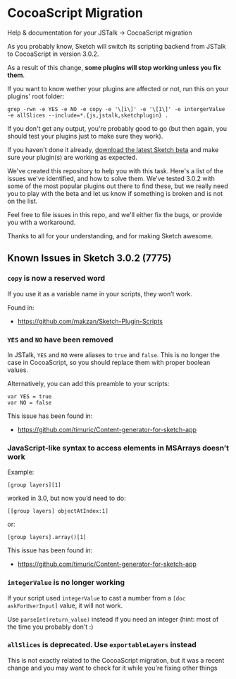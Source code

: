 CocoaScript Migration
=====================

Help &amp; documentation for your JSTalk → CocoaScript migration

As you probably know, Sketch will switch its scripting backend from JSTalk to CocoaScript in version 3.0.2.

As a result of this change, **some plugins will stop working unless you fix them**.

If you want to know wether your plugins are affected or not, run this on your plugins' root folder:

    grep -rwn -e YES -e NO -e copy -e '\[i\]' -e '\[1\]' -e intergerValue -e allSlices --include=*.{js,jstalk,sketchplugin} .

If you don't get any output, you're probably good to go (but then again, you should test your plugins just to make sure they work).

If you haven't done it already, [download the latest Sketch beta](http://bohemiancoding.com/sketch/beta/) and make sure your plugin(s) are working as expected.

We've created this repository to help you with this task. Here's a list of the issues we've identified, and how to solve them. We've tested 3.0.2 with some of the most popular plugins out there to find these, but we really need you to play with the beta and let us know if something is broken and is not on the list.

Feel free to file issues in this repo, and we'll either fix the bugs, or provide you with a workaround.

Thanks to all for your understanding, and for making Sketch awesome.


## Known Issues in Sketch 3.0.2 (7775)

### `copy` is now a reserved word

If you use it as a variable name in your scripts, they won’t work.

Found in:

- <https://github.com/makzan/Sketch-Plugin-Scripts>

### `YES` and `NO` have been removed

In JSTalk, `YES` and `NO` were aliases to `true` and `false`. This is no longer the case in CocoaScript, so you should replace them with proper boolean values.

Alternatively, you can add this preamble to your scripts:

    var YES = true
    var NO = false

This issue has been found in:

- <https://github.com/timuric/Content-generator-for-sketch-app>

### JavaScript-like syntax to access elements in MSArrays doesn’t work

Example:

    [group layers][1]

worked in 3.0, but now you’d need to do:

    [[group layers] objectAtIndex:1]

or:

    [group layers].array()[1]

This issue has been found in:

- <https://github.com/timuric/Content-generator-for-sketch-app>

### `integerValue` is no longer working

If your script used `integerValue` to cast a number from a `[doc askForUserInput]` value, it will not work.

Use `parseInt(return_value)` instead if you need an integer (hint: most of the time you probably don't :)


### `allSlices` is deprecated. Use `exportableLayers` instead

This is not exactly related to the CocoaScript migration, but it was a recent change and you may want to check for it while you're fixing other things